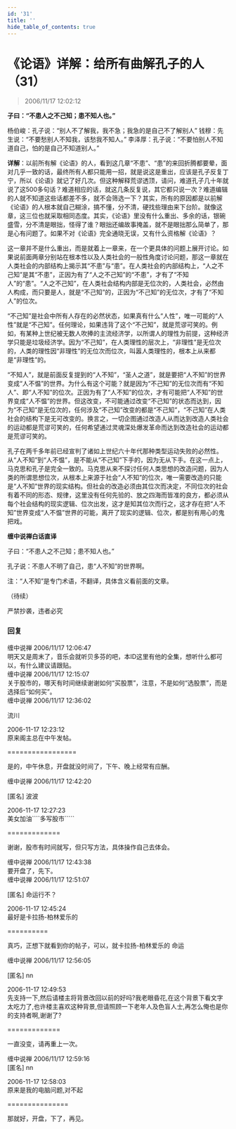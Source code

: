 ```yaml
---
id: '31'
title: ''
hide_table_of_contents: true
---
```


# 《论语》详解：给所有曲解孔子的人（31）

> 2006/11/17 12:02:12

**子曰：“不患人之不己知；患不知人也。”**
 
杨伯峻：孔子说：“别人不了解我，我不急；我急的是自己不了解别人”
钱穆：先生说：“不要愁别人不知我，该愁我不知人。”
李泽厚：孔子说：“不要怕别人不知道自己，怕的是自己不知道别人。”

**详解**：以前所有解《论语》的人，看到这几章“不患”、“患”的来回折腾都要晕，面对几乎一致的话，最终所有人都只能用一招，就是说这是重出，应该是孔子反复丁宁，所以《论语》就记了好几次。但这种解释荒谬透顶，请问，难道孔子几十年就说了这500多句话？难道相应的话，就这几条反复说，其它都只说一次？难道编辑的人就不知道这些话都差不多，就不会筛选一下？其实，所有的原因都是以前解《论语》的人根本就自己糊涂，搞不懂，分不清，硬找些理由来下台阶。就像这章，这三位也就采取相同态度。其实，《论语》里没有什么重出、多余的话，银碗盛雪，分不清是眼拙，怪得了谁？眼拙还编故事掩盖，就不是眼拙那么简单了，那是心有问题了。如果不对《论语》完全通晓无误，又有什么资格解《论语》？

这一章并不是什么重出，而是就着上一章来，在一个更具体的问题上展开讨论。如果说前面两章分别站在根本性以及人类社会的一般性角度讨论问题，那这一章就在人类社会的内部结构上揭示其“不患”与“患”。在人类社会的内部结构上，“人之不己知”是其“不患”，正因为有了“人之不己知”的“不患”，才有了“不知人”的“患”。“人之不己知”，在人类社会结构内部是无位次的，人类社会，必然由人构成，而只要是人，就是“不己知”的，正因为“不己知”的无位次，才有了“不知人”的位次。

“不己知”是社会中所有人存在的必然状态，如果真有什么“人性”，唯一可能的“人性”就是“不己知”。任何理论，如果违背了这个“不己知”，就是荒谬可笑的。例如，有某种上世纪被无数人吹捧的主流经济学，以所谓人的理性为前提，这种经济学只能是垃圾经济学。因为“不己知”，在人类理性的层次上，“非理性”是无位次的，人类的理性因“非理性”的无位次而位次，叫嚣人类理性的，根本上从来都是“非理性”的。

“不知人”，就是前面反复提到的“人不知”，“圣人之道”，就是要把“人不知”的世界变成“人不愠”的世界。为什么有这个可能？就是因为“不己知”的无位次而有“不知人”、即“人不知”的位次。正因为有了“人不知”的位次，才有可能把“人不知”的世界变成“人不愠”的世界。但这改变，不可能通过改变“不己知”的状态而达到，因为“不己知”是无位次的，任何涉及“不己知”改变的都是“不己知”，“不己知”在人类社会的结构下是无可改变的。换言之，一切企图通过改造人从而达到改造人类社会的运动都是荒谬可笑的，任何希望通过灵魂深处爆发革命而达到改造社会的运动都是荒谬可笑的。

孔子在两千多年前已经宣判了诸如上世纪六十年代那种类型运动失败的必然性。从“人不知”到“人不愠”，是不能从“不己知”下手的，因为无从下手。在这一点上，马克思和孔子是完全一致的。马克思从来不探讨任何人类思想的改造问题，因为人类的所谓思想位次，从根本上来源于社会“人不知”的位次，唯一需要改造的只能是“人不知”世界的现实结构。但社会的改造必须由其位次而决定，不同位次的社会有着不同的形态、规律，这里没有任何先验的、放之四海而皆准的良方，都必须从每个社会结构的现实逻辑、位次出发，这才是知其位次而行之，这才存在把“人不知”世界变成“人不愠”世界的可能，离开了现实的逻辑、位次，都是别有用心的鬼把戏。

**缠中说禅白话直译**

子曰：“不患人之不己知；患不知人也。”

孔子说：不患人不明了自己，患“人不知”的世界啊。

注：“人不知”是专门术语，不翻译，具体含义看前面的文章。

（待续）

<div style={{fontSize: 'xx-large', fontWeight: '500', textAlign: 'center'}}>
严禁抄袭，违者必究
</div>

### 回复

<div class='blog-comment'>
<span class='blog-comment-chan'>缠中说禅</span> 2006/11/17 12:06:47<br/>
明天又是周末了，音乐会就听贝多芬的吧，本ID这里有他的全集，想听什么都可以，有什么建议请跟贴。
</div>

<div class='blog-comment'>
<span class='blog-comment-chan'>缠中说禅</span> 2006/11/17 12:15:07<br/>
关于股市的，哪天有时间继续谢谢如何“买股票”，注意，不是如何“选股票”，而是选择后“如何买”。
</div>

<div class='blog-comment'>
<span class='blog-comment-chan'>缠中说禅</span> 2006/11/17 12:36:02<br/>

流川 

 
2006-11-17 12:23:12 <br/>
原来阁主总在中午发帖。 
 
=================

是的，中午休息，开盘就没时间了，下午、晚上经常有应酬。
</div>

<div class='blog-comment'>
<span class='blog-comment-chan'>缠中说禅</span> 2006/11/17 12:42:20<br/>

[匿名] 波波 

 
2006-11-17 12:27:23 <br/>
美女加油````多写股市````` 
 
=============<br/>

谢谢，股市有时间就写，但只写方法，具体操作自己去体会。
</div>

<div class='blog-comment'>
<span class='blog-comment-chan'>缠中说禅</span> 2006/11/17 12:43:38<br/>
要开盘了，先下。
</div>

<div class='blog-comment'>
<span class='blog-comment-chan'>缠中说禅</span> 2006/11/17 12:51:07<br/>

[匿名] 命运行不？ 

 
2006-11-17 12:45:24 <br/>
最好是卡拉扬-柏林爱乐的 
 
==========<br/>

真巧，正想下就看到你的帖子，可以，就卡拉扬-柏林爱乐的 命运
</div>

<div class='blog-comment'>
<span class='blog-comment-chan'>缠中说禅</span> 2006/11/17 12:56:05<br/>

[匿名] nn 

 
2006-11-17 12:49:53 <br/>
先支持一下,然后请楼主将背景改回以前的好吗?我老眼昏花,在这个背景下看文字太吃力了,也许楼主喜欢这种背景,但请照顾一下老年人及色盲人士,再怎么俺也是你的支持者啊,谢谢了? 
 

=============<br/>

一直没变，请再重上一次。
</div>

<div class='blog-comment'>
<span class='blog-comment-chan'>缠中说禅</span> 2006/11/17 12:59:16<br/>
[匿名] nn 


2006-11-17 12:58:03 <br/>
原来是我的电脑问题,对不起 

===============<br/>

那就好，开盘，下了，再见。 
</div>